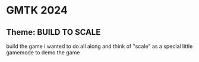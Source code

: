 # GMTK 2024
## Theme: BUILD TO SCALE

build the game i wanted to do all along
and think of "scale" as a special little gamemode to demo the game
